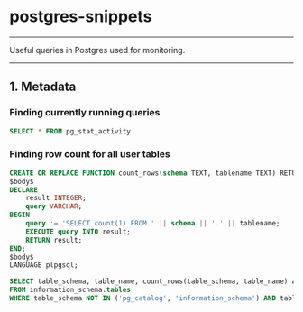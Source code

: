 # postgres-snippets
-------------------

Useful queries in Postgres used for monitoring.

----

## 1. Metadata

### Finding currently running queries
```sql
SELECT * FROM pg_stat_activity
```

### Finding row count for all user tables
```sql
CREATE OR REPLACE FUNCTION count_rows(schema TEXT, tablename TEXT) RETURNS INTEGER AS
$body$
DECLARE
    result INTEGER;
    query VARCHAR;
BEGIN
    query := 'SELECT count(1) FROM ' || schema || '.' || tablename;
    EXECUTE query INTO result;
    RETURN result;
END;
$body$
LANGUAGE plpgsql;

SELECT table_schema, table_name, count_rows(table_schema, table_name) as rowcount_total
FROM information_schema.tables
WHERE table_schema NOT IN ('pg_catalog', 'information_schema') AND table_type = 'BASE TABLE'

```
